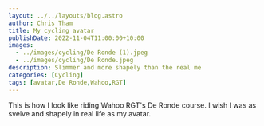 ```yaml
---
layout: ../../layouts/blog.astro
author: Chris Tham
title: My cycling avatar
publishDate: 2022-11-04T11:00:00+10:00
images:
  - ../images/cycling/De Ronde (1).jpeg
  - ../images/cycling/De Ronde.jpeg
description: Slimmer and more shapely than the real me
categories: [Cycling]
tags: [avatar,De Ronde,Wahoo,RGT]
---
```


This is how I look like riding Wahoo RGT's De Ronde course. I wish I was as svelve and shapely in real life as my avatar.